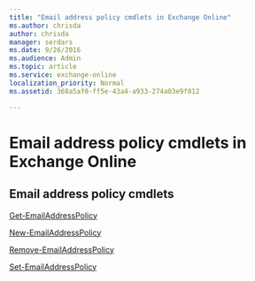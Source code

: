 ```yaml
---
title: "Email address policy cmdlets in Exchange Online"
ms.author: chrisda
author: chrisda
manager: serdars
ms.date: 9/26/2016
ms.audience: Admin
ms.topic: article
ms.service: exchange-online
localization_priority: Normal
ms.assetid: 368a5af0-ff5e-43a4-a933-274a03e9f012

---
```


# Email address policy cmdlets in Exchange Online

## Email address policy cmdlets

[Get-EmailAddressPolicy](get-emailaddresspolicy.md)
  
[New-EmailAddressPolicy](new-emailaddresspolicy.md)
  
[Remove-EmailAddressPolicy](remove-emailaddresspolicy.md)
  
[Set-EmailAddressPolicy](set-emailaddresspolicy.md)
  


